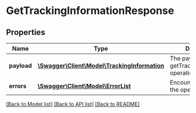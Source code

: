 # GetTrackingInformationResponse

## Properties
Name | Type | Description | Notes
------------ | ------------- | ------------- | -------------
**payload** | [**\Swagger\Client\Model\TrackingInformation**](TrackingInformation.md) | The payload for getTrackingInformation operation | [optional] 
**errors** | [**\Swagger\Client\Model\ErrorList**](ErrorList.md) | Encountered errors for the operation. | [optional] 

[[Back to Model list]](../README.md#documentation-for-models) [[Back to API list]](../README.md#documentation-for-api-endpoints) [[Back to README]](../README.md)


